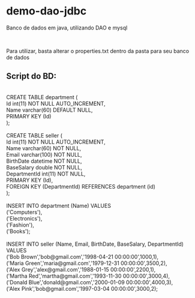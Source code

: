 # demo-dao-jdbc
<p>Banco de dados em java, utilizando DAO e  mysql</p>
<br>
<p>Para utilizar, basta alterar o properties.txt dentro da pasta para seu banco de dados</p>
<h2>Script do BD: </h2>
<br>
CREATE TABLE department (<br>
  Id int(11) NOT NULL AUTO_INCREMENT,<br>
  Name varchar(60) DEFAULT NULL,<br>
  PRIMARY KEY (Id)<br>
);<br>
<br>
CREATE TABLE seller (<br>
  Id int(11) NOT NULL AUTO_INCREMENT,<br>
  Name varchar(60) NOT NULL,<br>
  Email varchar(100) NOT NULL,<br>
  BirthDate datetime NOT NULL,<br>
  BaseSalary double NOT NULL,<br>
  DepartmentId int(11) NOT NULL,<br>
  PRIMARY KEY (Id),<br>
  FOREIGN KEY (DepartmentId) REFERENCES department (id)<br>
);<br>
<br>
INSERT INTO department (Name) VALUES <br>
  ('Computers'),<br>
  ('Electronics'),<br>
  ('Fashion'),<br>
  ('Books');<br>
<br>
INSERT INTO seller (Name, Email, BirthDate, BaseSalary, DepartmentId) VALUES <br>
  ('Bob Brown','bob@gmail.com','1998-04-21 00:00:00',1000,1),<br>
  ('Maria Green','maria@gmail.com','1979-12-31 00:00:00',3500,2),<br>
  ('Alex Grey','alex@gmail.com','1988-01-15 00:00:00',2200,1),<br>
  ('Martha Red','martha@gmail.com','1993-11-30 00:00:00',3000,4),<br>
  ('Donald Blue','donald@gmail.com','2000-01-09 00:00:00',4000,3),<br>
  ('Alex Pink','bob@gmail.com','1997-03-04 00:00:00',3000,2);<br>
